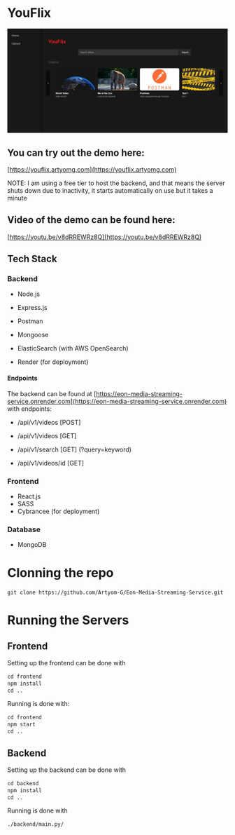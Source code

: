 # YouFlix

![alt text](https://github.com/Artyom-G/Eon-Media-Streaming-Service/blob/main/Screenshot1.jpg?raw=true)

## You can try out the demo here:

[https://youflix.artyomg.com](https://youflix.artyomg.com)

NOTE: I am using a free tier to host the backend, and that means the server shuts down due to inactivity, it starts automatically on use but it takes a minute

## Video of the demo can be found here:

[https://youtu.be/v8dRREWRz8Q](https://youtu.be/v8dRREWRz8Q)


## Tech Stack

### Backend

- Node.js

- Express.js

- Postman

- Mongoose

- ElasticSearch (with AWS OpenSearch)

- Render (for deployment)


#### Endpoints

The backend can be found at [https://eon-media-streaming-service.onrender.com](https://eon-media-streaming-service.onrender.com) with endpoints:

- /api/v1/videos [POST]

- /api/v1/videos [GET]

- /api/v1/search [GET] (?query=keyword)

- /api/v1/videos/id [GET]

### Frontend

- React.js
- SASS
- Cybrancee (for deployment)

### Database

- MongoDB


# Clonning the repo

```
git clone https://github.com/Artyom-G/Eon-Media-Streaming-Service.git
```

# Running the Servers

## Frontend

Setting up the frontend can be done with

```
cd frontend
npm install
cd ..
```

Running is done with:

```
cd frontend
npm start
cd ..
```

## Backend

Setting up the backend can be done with

```
cd backend
npm install
cd ..
```

Running is done with

```
./backend/main.py/
```